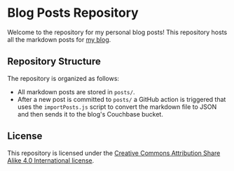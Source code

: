 # Blog Posts Repository

Welcome to the repository for my personal blog posts! This repository hosts all the markdown posts for [my blog](https://bengreenberg.dev/blog).

## Repository Structure

The repository is organized as follows:

* All markdown posts are stored in `posts/`.
* After a new post is committed to `posts/` a GitHub action is triggered that uses the `importPosts.js` script to convert the markdown file to JSON and then sends it to the blog's Couchbase bucket.

## License

This repository is licensed under the [Creative Commons Attribution Share Alike 4.0 International license](LICENSE).